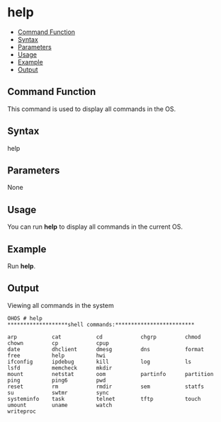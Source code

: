 # help<a name="EN-US_TOPIC_0000001134006250"></a>

-   [Command Function](#section991211345413)
-   [Syntax](#section19103204016410)
-   [Parameters](#section1533416233432)
-   [Usage](#section4156445417)
-   [Example](#section12776124712417)
-   [Output](#section092662412544)

## Command Function<a name="section991211345413"></a>

This command is used to display all commands in the OS.

## Syntax<a name="section19103204016410"></a>

help

## Parameters<a name="section1533416233432"></a>

None

## Usage<a name="section4156445417"></a>

You can run  **help**  to display all commands in the current OS.

## Example<a name="section12776124712417"></a>

Run  **help**.

## Output<a name="section092662412544"></a>

Viewing all commands in the system

```
OHOS # help
*******************shell commands:*************************

arp           cat           cd            chgrp         chmod         chown         cp            cpup          
date          dhclient      dmesg         dns           format        free          help          hwi           
ifconfig      ipdebug       kill          log           ls            lsfd          memcheck      mkdir         
mount         netstat       oom           partinfo      partition     ping          ping6         pwd           
reset         rm            rmdir         sem           statfs        su            swtmr         sync          
systeminfo    task          telnet        tftp          touch         umount        uname         watch         
writeproc     
```


